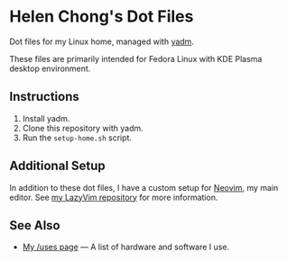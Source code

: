 # Helen Chong's Dot Files

Dot files for my Linux home, managed with [yadm](https://yadm.io/).

These files are primarily intended for Fedora Linux with KDE Plasma desktop environment.

## Instructions

1. Install yadm.
2. Clone this repository with yadm.
3. Run the `setup-home.sh` script.

## Additional Setup

In addition to these dot files, I have a custom setup for [Neovim](https://neovim.io/), my main editor. See [my LazyVim repository](https://git.helenchong.dev/helenchong/LazyVim) for more information.

## See Also

- [My /uses page](https://helenchong.dev/uses/) — A list of hardware and software I use.
